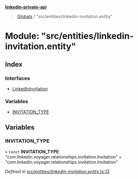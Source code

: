 **[linkedin-private-api](../README.md)**

> [Globals](../globals.md) / "src/entities/linkedin-invitation.entity"

# Module: "src/entities/linkedin-invitation.entity"

## Index

### Interfaces

* [LinkedInInvitation](../interfaces/_src_entities_linkedin_invitation_entity_.linkedininvitation.md)

### Variables

* [INVITATION\_TYPE](_src_entities_linkedin_invitation_entity_.md#invitation_type)

## Variables

### INVITATION\_TYPE

• `Const` **INVITATION\_TYPE**: \"com.linkedin.voyager.relationships.invitation.Invitation\" = "com.linkedin.voyager.relationships.invitation.Invitation"

*Defined in [src/entities/linkedin-invitation.entity.ts:13](https://github.com/eilonmore/linkedin-private-api/blob/614bdb1/src/entities/linkedin-invitation.entity.ts#L13)*
